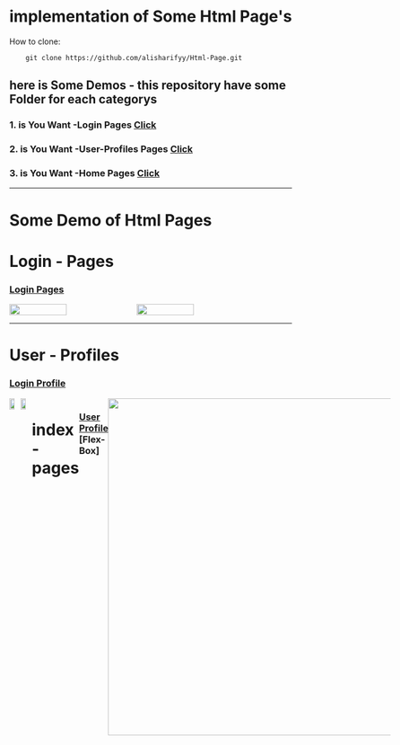 # implementation of Some Html Page's

How to clone:

        git clone https://github.com/alisharifyy/Html-Page.git
   
   
   
## here is Some Demos - this repository have some Folder for each categorys
### 1. is You Want -Login Pages <a href="https://github.com/alisharifyy/Html-Page/tree/main/Login-Pages" > Click </a>
### 2. is You Want -User-Profiles Pages <a href="https://github.com/alisharifyy/Html-Page/tree/main/User-profiles" > Click </a>
### 3. is You Want -Home Pages <a href="https://github.com/alisharifyy/Html-Page/tree/main/Indexs-pages" > Click </a>


   ___
   
   
# Some Demo of Html Pages
   
   
# Login - Pages
### <a href="https://github.com/alisharifyy/Html-Page/tree/main/Login-Pages" >Login Pages </a> 

<div style="display:flex;">
<img src="https://github.com/alisharifyy/Html-Page/blob/main/Login-Pages/01-Twitter-Login/img/twitter.png" width="45%">   
<img src="https://github.com/alisharifyy/Html-Page/blob/main/Login-Pages/02-login-Profile/img/login.png") width="45%">   

</div>

___
   
# User - Profiles
### <a href="https://github.com/alisharifyy/Html-Page/tree/main/User-profiles" >Login Profile </a> 
<div style="display:flex;">
<img src="https://github.com/alisharifyy/Html-Page/blob/main/User-profiles/02-User-Profile/Dark-Mode/img/demo.png" width="45%">   
<img src="https://github.com/alisharifyy/Html-Page/blob/main/User-profiles/02-User-Profile/light-Mode/img/demo.png") width="45%">     

___

# index - pages
### <a href="https://github.com/alisharifyy/Html-Page/tree/main/Indexs-pages/01-Gym_page" >User Profile </a> [Flex-Box]
<img src="https://github.com/alisharifyy/Html-Page/blob/main/Indexs-pages/01-Gym_page/images/float.png" width="600px">

___





